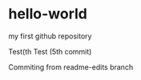# hello-world
my first github repository

Test(th
Test (5th commit)

Commiting from readme-edits branch
